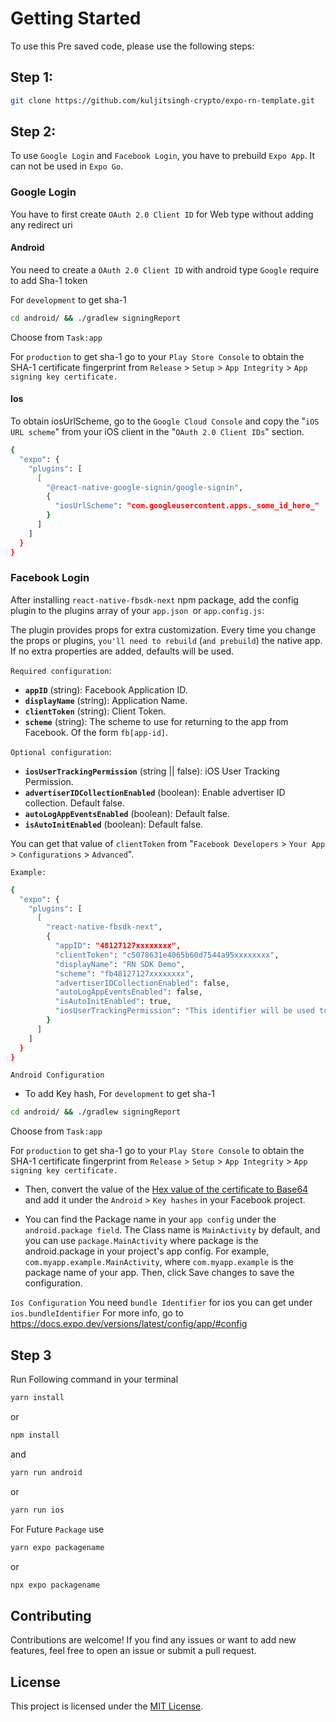 
# Getting Started
 To use this Pre saved code, please use the following steps:

 ## Step 1: 
 ```bash
 git clone https://github.com/kuljitsingh-crypto/expo-rn-template.git
 ```

## Step 2: 
 
To use `Google Login` and `Facebook Login`, you have to prebuild `Expo App`. It can not be used in `Expo Go`.

### Google Login

You have to first create `OAuth 2.0 Client ID` for Web type without adding any redirect uri

#### Android
You need to create a `OAuth 2.0 Client ID` with android  type
`Google` require to add Sha-1 token

For `development` to  get sha-1
```bash
cd android/ && ./gradlew signingReport
```
Choose from `Task:app`

For `production` to get sha-1 go to your `Play Store Console` to obtain the SHA-1 certificate fingerprint from `Release` > `Setup` > `App Integrity` > `App signing key certificate.`

#### Ios
To obtain iosUrlScheme, go to the `Google Cloud Console` and copy the "`iOS URL scheme`" from your iOS client in the "`OAuth 2.0 Client IDs`" section.

```bash
{
  "expo": {
    "plugins": [
      [
        "@react-native-google-signin/google-signin",
        {
          "iosUrlScheme": "com.googleusercontent.apps._some_id_here_"
        }
      ]
    ]
  }
}

```

### Facebook Login

After installing `react-native-fbsdk-next` npm package, add the config plugin to the plugins array of your `app.json `or `app.config.js`:

The plugin provides props for extra customization. Every time you change the props or plugins, `you'll need to rebuild` (`and prebuild`) the native app. If no extra properties are added, defaults will be used.

`Required configuration`:

* **`appID`** (string): Facebook Application ID.
* **`displayName`** (string): Application Name.
* **`clientToken`** (string): Client Token.
* **`scheme`** (string): The scheme to use for returning to the app from Facebook. Of the form `fb[app-id]`.

`Optional configuration`:

* **`iosUserTrackingPermission`** (string || false): iOS User Tracking Permission.
* **`advertiserIDCollectionEnabled`** (boolean): Enable advertiser ID collection. Default false.
* **`autoLogAppEventsEnabled`** (boolean): Default false.
* **`isAutoInitEnabled`** (boolean): Default false.

You can get that value of `clientToken` from "`Facebook Developers` > `Your App` > `Configurations` > `Advanced`".

`Example:`
```bash
{
  "expo": {
    "plugins": [
      [
        "react-native-fbsdk-next",
        {
          "appID": "48127127xxxxxxxx",
          "clientToken": "c5078631e4065b60d7544a95xxxxxxxx",
          "displayName": "RN SDK Demo",
          "scheme": "fb48127127xxxxxxxx",
          "advertiserIDCollectionEnabled": false,
          "autoLogAppEventsEnabled": false,
          "isAutoInitEnabled": true,
          "iosUserTrackingPermission": "This identifier will be used to deliver personalized ads to you."
        }
      ]
    ]
  }
} 
```

`Android Configuration`
* To add Key hash, 
For `development` to  get sha-1
```bash
cd android/ && ./gradlew signingReport
```
Choose from `Task:app`

For `production` to get sha-1 go to your `Play Store Console` to obtain the SHA-1 certificate fingerprint from `Release` > `Setup` > `App Integrity` > `App signing key certificate.`

 * Then, convert the value of the [Hex value of the certificate to Base64](https://base64.guru/converter/encode/hex) and add it under the `Android` > `Key hashes` in your Facebook project.

* You can find the Package name in your `app config` under the `android.package field`.
The Class name is `MainActivity` by default, and you can use `package.MainActivity` where package is the android.package in your project's app config. For example, `com.myapp.example.MainActivity`, where `com.myapp.example` is the package name of your app.
Then, click Save changes to save the configuration.

`Ios Configuration`
You need `bundle Identifier` for  ios
you can get under `ios.bundleIdentifier`
For more info, go to 
https://docs.expo.dev/versions/latest/config/app/#config



## Step 3
Run Following command in your terminal
```bash
yarn install
```
or 
```bash
npm install
```
and 
```bash
yarn run android
```
or 

```bash
yarn run ios
```

For Future `Package`
use 
```bash
yarn expo packagename
```
or 
```bash
npx expo packagename
```

## Contributing

Contributions are welcome! If you find any issues or want to add new features, feel free to open an issue or submit a pull request.

## License

This project is licensed under the [MIT License](LICENSE).
